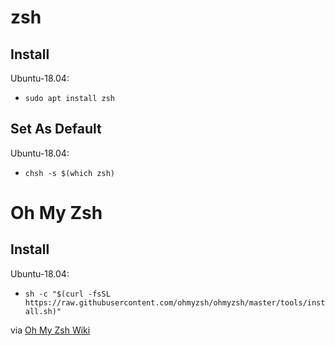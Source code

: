 # zsh

## Install

Ubuntu-18.04:
 - `sudo apt install zsh`

## Set As Default

Ubuntu-18.04:
 - `chsh -s $(which zsh)`

# Oh My Zsh

## Install

Ubuntu-18.04:
 - `sh -c "$(curl -fsSL https://raw.githubusercontent.com/ohmyzsh/ohmyzsh/master/tools/install.sh)"`
 
via [Oh My Zsh Wiki](https://github.com/ohmyzsh/ohmyzsh#via-curl)
